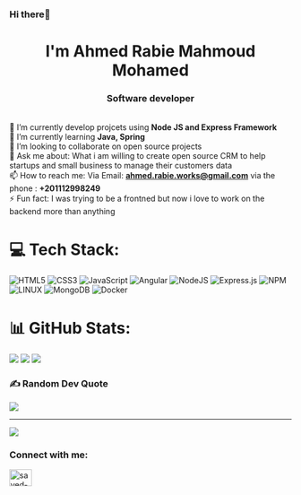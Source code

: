 ### Hi there👋
<h1 align="center">I'm Ahmed Rabie Mahmoud Mohamed </h1>
<h3 align="center">Software developer</h3>


<br> 🔭 I’m currently develop projcets using **Node JS and Express Framework**
<br> 🌱 I’m currently learning **Java, Spring**
<br> 👯 I’m looking to collaborate on open source projects
<br> 💬 Ask me about:  What i am willing to create open source CRM to help startups and small business to manage their customers data
<br> 📫 How to reach me: Via Email: **ahmed.rabie.works@gmail.com** via the phone : **+201112998249** 
<br> ⚡ Fun fact: I was trying to be a frontned but now i love to work on the backend more than anything



# 💻 Tech Stack:
![HTML5](https://img.shields.io/badge/html5-%23E34F26.svg?style=for-the-badge&logo=html5&logoColor=white)  ![CSS3](https://img.shields.io/badge/css3-%231572B6.svg?style=for-the-badge&logo=css3&logoColor=white) ![JavaScript](https://img.shields.io/badge/javascript-%23323330.svg?style=for-the-badge&logo=javascript&logoColor=%23F7DF1E) ![Angular](https://img.shields.io/badge/angular-%23DD0031.svg?style=for-the-badge&logo=angular&logoColor=white) ![NodeJS](https://img.shields.io/badge/node.js-6DA55F?style=for-the-badge&logo=node.js&logoColor=white) ![Express.js](https://img.shields.io/badge/express.js-%23404d59.svg?style=for-the-badge&logo=express&logoColor=%2361DAFB) ![NPM](https://img.shields.io/badge/NPM-%23000000.svg?style=for-the-badge&logo=npm&logoColor=white) ![LINUX](https://img.shields.io/badge/Linux-FCC624?style=for-the-badge&logo=linux&logoColor=black)  ![MongoDB](https://img.shields.io/badge/MongoDB-%234ea94b.svg?style=for-the-badge&logo=mongodb&logoColor=white) ![Docker](https://img.shields.io/badge/docker-%230db7ed.svg?style=for-the-badge&logo=docker&logoColor=white) 







# 📊 GitHub Stats:
![](https://github-readme-stats.vercel.app/api?username=ARMMM96&theme=dark&hide_border=true&include_all_commits=true&count_private=true)
![](https://github-readme-stats.vercel.app/api/top-langs/?username=ARMMM96&theme=dark&hide_border=true&include_all_commits=true&count_private=true&layout=compact)
                    ![](https://github-readme-streak-stats.herokuapp.com/?user=ARMMM96&theme=dark&hide_border=true)<br/>


### ✍️ Random Dev Quote
![](https://quotes-github-readme.vercel.app/api?type=horizontal&theme=radical)

---
[![](https://visitcount.itsvg.in/api?id=ARMMM96&icon=0&color=0)](https://visitcount.itsvg.in)

<!-- Proudly created with GPRM ( https://gprm.itsvg.in ) -->



<h3 align="left">Connect with me:</h3>
<p align="left">
<a href="https://www.linkedin.com/in/ahmedrabie96/" target="blank"><img align="center" src="https://raw.githubusercontent.com/rahuldkjain/github-profile-readme-generator/master/src/images/icons/Social/linked-in-alt.svg" alt="sayed-khaled-924a201a3/" height="30" width="40" /></a>
